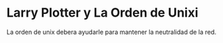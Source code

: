 # Larry Plotter y La Orden de Unixi


La orden de unix debera ayudarle para mantener la neutralidad de la red. 
